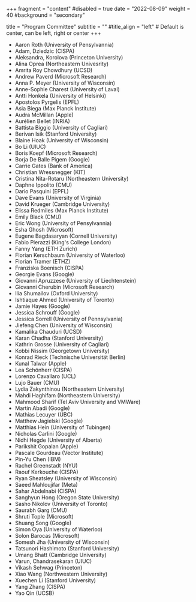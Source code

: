 +++
fragment = "content"
#disabled = true
date = "2022-08-09"
weight = 40
#background = "secondary"

title = "Program Committee"
subtitle = ""
#title_align = "left" # Default is center, can be left,  right or center
+++

* Aaron Roth (University of Pensylvannia)
* Adam, Dziedzic (CISPA)
* Aleksandra, Korolova (Princeton University)
* Alina Oprea (Northeastern Univesrity)
* Amrita Roy Chowdhury (UCSD)
* Andrew Paverd (Microsoft Research)
* Anna P. Meyer (University of Wisconsin)
* Anne-Sophie Charest (University of Laval)
* Antti Honkela (University of Helsinki)
* Apostolos Pyrgelis (EPFL)
* Asia Biega (Max Planck Institute)
* Audra McMillan (Apple)
* Aurélien Bellet (INRIA)
* Battista Biggio (University of Cagliari)
* Berivan Isik (Stanford University)
* Blaine Hoak (University of Wisconsin)
* Bo Li (UIUC)
* Boris Koepf (Microsoft Research)
* Borja De Balle Pigem (Google)
* Carrie Gates (Bank of America)
* Christian Wressnegger (KIT)
* Cristina Nita-Rotaru (Northeastern University)
* Daphne Ippolito (CMU)
* Dario Pasquini (EPFL)
* Dave Evans (University of Virginia)
* David Krueger  (Cambridge University)
* Elissa Redmiles (Max Planck Institute)
* Emily Black (CMU)
* Eric Wong (University of Pensylvannia)
* Esha Ghosh  (Microsoft)
* Eugene Bagdasaryan (Cornell University)
* Fabio Pierazzi (King's College London)
* Fanny Yang (ETH Zurich)
* Florian Kerschbaum (University of Waterloo)
* Florian Tramer (ETHZ)
* Franziska Boenisch (CISPA)
* Georgie Evans (Google)
* Giovanni Apruzzese (University of Liechtenstein)
* Giovanni Cherubin (Microsoft Research)
* Ilia Shumailov (Oxford University)
* Ishtiaque Ahmed (University of Toronto)
* Jamie Hayes (Google)
* Jessica Schrouff (Google)
* Jessica Sorrell (University of Pennsylvania)
* Jiefeng Chen (University of Wisconsin)
* Kamalika Chauduri (UCSD)
* Karan Chadha (Stanford University)
* Kathrin Grosse (University of Cagliari)
* Kobbi Nissim (Georgetown University)
* Konrad Rieck (Technische Universität Berlin)
* Kunal Talwar (Apple)
* Lea Schönherr (CISPA)
* Lorenzo Cavallaro (UCL)
* Lujo Bauer (CMU)
* Lydia Zakynthinou (Northeastern University)
* Mahdi Haghifam (Northeastern University)
* Mahmood Sharif (Tel Aviv University and VMWare)
* Martin Abadi (Google)
* Mathias Lecuyer (UBC)
* Matthew Jagielski (Google)
* Matthias Hein (University of Tubingen)
* Nicholas Carlini (Google)
* Nidhi Hegde (University of Alberta)
* Parikshit Gopalan (Apple)
* Pascale Gourdeau (Vector Institute)
* Pin-Yu Chen (IBM)
* Rachel Greenstadt (NYU)
* Raouf Kerkouche (CISPA)
* Ryan Sheatsley (University of Wisconsin)
* Saeed Mahloujifar (Meta)
* Sahar Abdelnabi (CISPA)
* Sanghyun Hong (Oregon State University)
* Sasho Nikolov (University of Toronto)
* Saurabh Garg (CMU)
* Shruti Tople (Microsoft)
* Shuang Song (Google)
* Simon Oya (University of Waterloo)
* Solon Barocas (Microsoft)
* Somesh Jha (University of Wisconsin)
* Tatsunori Hashimoto (Stanford University)
* Umang Bhatt (Cambridge University)
* Varun, Chandrasekaran (UIUC)
* Vikash Sehwag (Princeton)
* Xiao Wang (Northwestern University)
* Xuechen Li (Stanford University)
* Yang Zhang  (CISPA)
* Yao Qin (UCSB)

